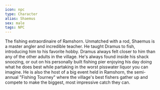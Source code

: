 ```yaml
---
icon: npc
type: Character
alias: Shaemus
sex: male
tags: NPC
---
```


The fishing extraordinaire of Ramshorn. Unmatched with a rod, Shaemus is a master angler and incredible teacher. He taught Dramus to fish, introducing him to his favorite hobby. Dramus always felt closer to him than any of the other adults in the village. He's always found inside his shack snoozing, or out on his personally built fishing pier enjoying his day doing what he does best while partaking in the worst pisswater liquor you can imagine. He is also the host of a big event held in Ramshorn, the semi-annual "Fishing Tourney" where the village's best fishers gather up and compete to make the biggest, most impressive catch they can.